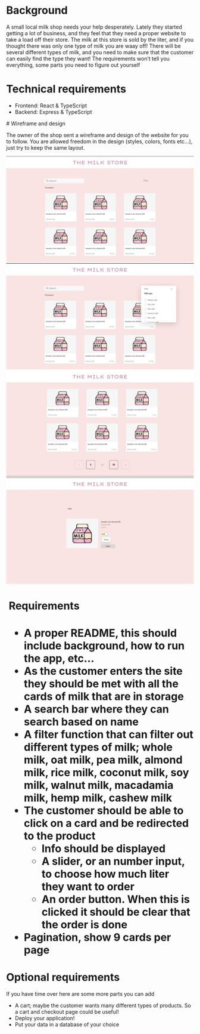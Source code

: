 # Background

A small local milk shop needs your help desperately. Lately they started getting a lot of business, and they feel that they need a proper website to take a load off their store. The milk at this store is sold by the liter, and if you thought there was only one type of milk you are waay off! There will be several different types of milk, and you need to make sure that the customer can easily find the type they want! The requirements won’t tell you everything, some parts you need to figure out yourself

# Technical requirements
- Frontend: React & TypeScript
- Backend: Express & TypeScript
  
# Wireframe and design 

The owner of the shop sent a wireframe and design of the website for you to follow. You are allowed freedom in the design (styles, colors, fonts etc…), just try to keep the same layout. 

![Alt text](images/Screenshot%202023-01-23%20at%2011.01.39.png)
![Alt text](images/Screenshot%202023-01-23%20at%2011.01.49.png)
![Alt text](images/Screenshot%202023-01-23%20at%2011.01.55.png)
![Alt text](images/Screenshot%202023-01-23%20at%2011.02.06.png)

<h1> Requirements <h1>

- A proper README, this should include background, how to run the app, etc… 
- As the customer enters the site they should be met with all the cards of milk that are in storage
- A search bar where they can search based on name 
- A filter function that can filter out different types of milk; whole milk, oat milk, pea milk, almond milk, rice milk, coconut milk, soy milk, walnut milk, macadamia milk, hemp milk, cashew milk
- The customer should be able to click on a card and be  redirected to the product 
  - Info should be displayed
  - A slider, or an number input, to choose how much liter they want to order
  - An order button. When this is clicked it should be clear that the order is done
- Pagination, show 9 cards per page

# Optional requirements

If you have time over here are some more parts you can add
- A cart; maybe the customer wants many different types of products. So a cart and checkout page could be useful!
- Deploy your application!
- Put your data in a database of your choice
